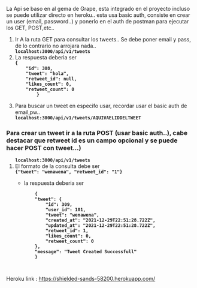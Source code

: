 <p>La Api se baso en al gema de Grape, esta integrado en el proyecto incluso se puede utilizar directo en heroku..
esta usa basic auth, consiste en crear un user (email, password..) y ponerlo en el auth de postman para ejecutar los GET, POST,etc..</p>
<ol>
    <li>Ir A la ruta GET para consultar los tweets.. Se debe poner email y pass, de lo contrario no arrojara nada..</li>
      <code><b>localhost:3000/api/v1/tweets</b></code>
      <li>La respuesta deberia ser</li>
       <code><b>{
    "id": 308,
    "tweet": "hola",
    "retweet_id": null,
    "likes_count": 0,
    "retweet_count": 0
        }
    </b></code>
    <li>Para buscar un tweet en especifo usar, recordar usar el basic auth de email,pw..</li>
    <code><b>localhost:3000/api/v1/tweets/AQUIVAELIDDELTWEET</b></code>
  <ul>
</ol>
<h3>Para crear un tweet ir a la ruta POST (usar basic auth..), cabe destacar que retweet id es un campo opcional y se puede hacer POST con tweet...) </h3>
<ol>
    <code><b>localhost:3000/api/v1/tweets</b></code>
    <li>El formato de la consulta debe ser</li>
    <code><b>{"tweet": "wenawena", "retweet_id": "1"}</b></code>
    <ul>
    <li>la respuesta deberia ser</li>
    <code><b>
    {
    "tweet": {
        "id": 309,
        "user_id": 101,
        "tweet": "wenawena",
        "created_at": "2021-12-29T22:51:28.722Z",
        "updated_at": "2021-12-29T22:51:28.722Z",
        "retweet_id": 1,
        "likes_count": 0,
        "retweet_count": 0
    },
    "message": "Tweet Created Successfull"
    }
    </b>
    </code>
</ol>



Heroku link : https://shielded-sands-58200.herokuapp.com/
